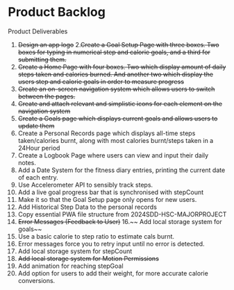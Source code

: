 # Product Backlog
Product Deliverables
1. ~~Design an app logo~~
2.~~Create a Goal Setup Page with three boxes. Two boxes for typing in numerical step and calorie goals, and a third for submitting them.~~ 
3. ~~Create a Home Page with four boxes. Two which display amount of daily steps taken and calories burned. And another two which display the users step and calorie goals in order to measure progress~~
4. ~~Create an on-screen navigation system which allows users to switch between the pages.~~
5. ~~Create and attach relevant and simplistic icons for each element on the navigation system~~
6. ~~Create a Goals page which displays current goals and allows users to update them~~
7. Create a Personal Records page which displays all-time steps taken/calories burnt, along with most calories burnt/steps taken in a 24Hour period
8. Create a Logbook Page where users can view and input their daily notes. 
9. Add a Date System for the fitness diary entries, printing the current date of each entry.
10. Use Accelerometer API to sensibly track steps.
11. Add a live goal progress bar that is synchronised with stepCount
12. Make it so that the Goal Setup page only opens for new users.
13. Add Historical Step Data to the personal records 
14. Copy essential PWA file structure from 2024SDD-HSC-MAJORPROJECT
15. ~~Error Messages (Feedback to User)~~
16.~~ Add local storage system for goals~~
17. Use a basic calorie to step ratio to estimate cals burnt.
18. Error messages force you to retry input until no error is detected. 
19. Add local storage system for stepCount
20. ~~Add local storage system for Motion Permissions~~
21. Add animation for reaching stepGoal
22. Add option for users to add their weight, for more accurate calorie conversions. 


